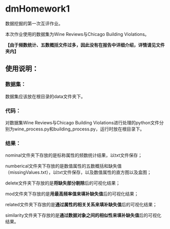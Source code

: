 # dmHomework1
数据挖掘的第一次互评作业。

本次作业使用的数据集为Wine Reviews与Chicago Building Violations。

**【由于频数统计、五数概括文件过多，因此没有在报告中详细介绍，详情请见文件夹内】**
## 使用说明：
### 数据集：
数据集应该放在根目录的data文件夹下。
### 代码：
对数据集Wine Reviews与Chicago Building Violations进行处理的python文件分别为wine_process.py和building_process.py，运行时放在根目录下。
### 结果：
nominal文件夹下存放的是标称属性的频数统计结果，以txt文件保存；

numberical文件夹下存放的是数值属性的五数概括和缺失值（missingValues.txt），以txt文件保存，以及数值属性的直方图以及盒图；

delete文件夹下存放的是**将缺失部分剔除**后的可视化结果；

mod文件夹下存放的是**用最高频率值来填补缺失值**后的可视化结果；

related文件夹下存放的是**通过属性的相关关系来填补缺失值**后的可视化结果；

similarity文件夹下存放的是**通过数据对象之间的相似性来填补缺失值**后的可视化结果。
